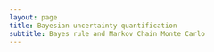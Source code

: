 ```yaml
---
layout: page
title: Bayesian uncertainty quantification
subtitle: Bayes rule and Markov Chain Monte Carlo
---
```

